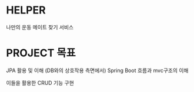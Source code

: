 # HELPER
나만의 운동 메이트 찾기 서비스

# PROJECT 목표
JPA 활용 및 이해 (DB와의 상호작용 측면에서)
Spring Boot 흐름과 mvc구조의 이해

이들을 활용한 CRUD 기능 구현
